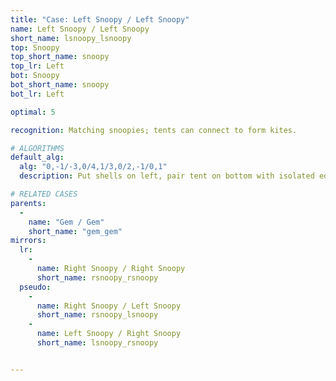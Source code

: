```yaml
---
title: "Case: Left Snoopy / Left Snoopy"
name: Left Snoopy / Left Snoopy
short_name: lsnoopy_lsnoopy
top: Snoopy
top_short_name: snoopy
top_lr: Left
bot: Snoopy
bot_short_name: snoopy
bot_lr: Left

optimal: 5

recognition: Matching snoopies; tents can connect to form kites.

# ALGORITHMS
default_alg:
  alg: "0,-1/-3,0/4,1/3,0/2,-1/0,1"
  description: Put shells on left, pair tent on bottom with isolated edge on top.

# RELATED CASES
parents:
  -
    name: "Gem / Gem"
    short_name: "gem_gem"
mirrors:
  lr:
    -
      name: Right Snoopy / Right Snoopy
      short_name: rsnoopy_rsnoopy
  pseudo:
    -
      name: Right Snoopy / Left Snoopy
      short_name: rsnoopy_lsnoopy
    -
      name: Left Snoopy / Right Snoopy
      short_name: lsnoopy_rsnoopy


---
```


